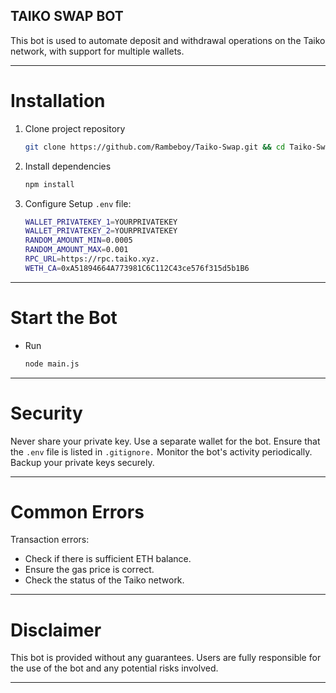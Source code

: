 ## TAIKO SWAP BOT

This bot is used to automate deposit and withdrawal operations on the Taiko network, with support for multiple wallets.

---

# Installation

1. Clone project repository
   ```bash
   git clone https://github.com/Rambeboy/Taiko-Swap.git && cd Taiko-Swap

2. Install dependencies
   ```bash
   npm install
   ```

3. Configure Setup
   `.env` file:

   ```bash
   WALLET_PRIVATEKEY_1=YOURPRIVATEKEY
   WALLET_PRIVATEKEY_2=YOURPRIVATEKEY
   RANDOM_AMOUNT_MIN=0.0005
   RANDOM_AMOUNT_MAX=0.001
   RPC_URL=https://rpc.taiko.xyz.
   WETH_CA=0xA51894664A773981C6C112C43ce576f315d5b1B6
   ```

---

# Start the Bot

- Run
  ```bash
  node main.js
  ```

---

# Security

Never share your private key.
Use a separate wallet for the bot.
Ensure that the `.env` file is listed in `.gitignore.` Monitor the bot's activity periodically. Backup your private keys securely.

---

# Common Errors

Transaction errors:
- Check if there is sufficient ETH balance.
- Ensure the gas price is correct.
- Check the status of the Taiko network.

---

# Disclaimer

This bot is provided without any guarantees. Users are fully responsible for the use of the bot and any potential risks involved.

---
